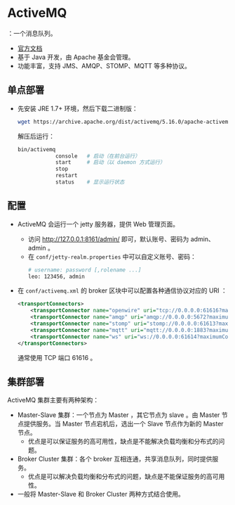 # ActiveMQ

：一个消息队列。
- [官方文档](http://activemq.apache.org/components/classic/documentation)
- 基于 Java 开发，由 Apache 基金会管理。
- 功能丰富，支持 JMS、AMQP、STOMP、MQTT 等多种协议。

## 单点部署

- 先安装 JRE 1.7+ 环境，然后下载二进制版：
  ```sh
  wget https://archive.apache.org/dist/activemq/5.16.0/apache-activemq-5.16.0-bin.tar.gz
  ```
  解压后运行：
  ```sh
  bin/activemq
              console   # 启动（在前台运行）
              start     # 启动（以 daemon 方式运行）
              stop
              restart
              status    # 显示运行状态
  ```

## 配置

- ActiveMQ 会运行一个 jetty 服务器，提供 Web 管理页面。
  - 访问 <http://127.0.0.1:8161/admin/> 即可，默认账号、密码为 admin、admin 。
  - 在 `conf/jetty-realm.properties` 中可以自定义账号、密码：
    ```sh
    # username: password [,rolename ...]
    leo: 123456, admin
    ```

- 在 `conf/activemq.xml` 的 broker 区块中可以配置各种通信协议对应的 URI ：
  ```xml
  <transportConnectors>
      <transportConnector name="openwire" uri="tcp://0.0.0.0:61616?maximumConnections=1000&amp;wireFormat.maxFrameSize=104857600"/>
      <transportConnector name="amqp" uri="amqp://0.0.0.0:5672?maximumConnections=1000&amp;wireFormat.maxFrameSize=104857600"/>
      <transportConnector name="stomp" uri="stomp://0.0.0.0:61613?maximumConnections=1000&amp;wireFormat.maxFrameSize=104857600"/>
      <transportConnector name="mqtt" uri="mqtt://0.0.0.0:1883?maximumConnections=1000&amp;wireFormat.maxFrameSize=104857600"/>
      <transportConnector name="ws" uri="ws://0.0.0.0:61614?maximumConnections=1000&amp;wireFormat.maxFrameSize=104857600"/>
  </transportConnectors>
  ```
  通常使用 TCP 端口 61616 。

## 集群部署

ActiveMQ 集群主要有两种架构：
- Master-Slave 集群：一个节点为 Master ，其它节点为 slave 。由 Master 节点提供服务。当 Master 节点宕机后，选出一个 Slave 节点作为新的 Master 节点。
  - 优点是可以保证服务的高可用性，缺点是不能解决负载均衡和分布式的问题。
- Broker Cluster 集群：各个 broker 互相连通，共享消息队列，同时提供服务。
  - 优点是可以解决负载均衡和分布式的问题，缺点是不能保证服务的高可用性。
- 一般将 Master-Slave 和 Broker Cluster 两种方式结合使用。
